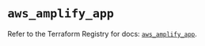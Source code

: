 # `aws_amplify_app`

Refer to the Terraform Registry for docs: [`aws_amplify_app`](https://registry.terraform.io/providers/hashicorp/aws/5.56.0/docs/resources/amplify_app).
